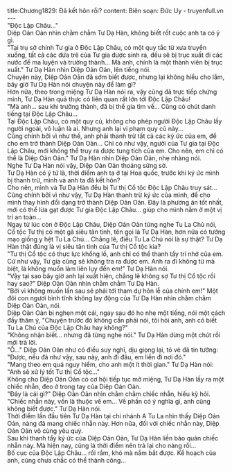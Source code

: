 title:Chương1829: Đã kết hôn rồi?
content:
Biên soạn: Đức Uy - truyenfull.vn<br>---<br>"Độc Lập Châu..."<br>Diệp Oản Oản nhìn chằm chằm Tư Dạ Hàn, không biết rốt cuộc anh ta có ý gì.<br>"Tại trụ sở chính Tư gia ở Độc Lập Châu, có một quy tắc từ xưa truyền xuống, tất cả các đứa trẻ của Tư gia được sinh ra, đều sẽ bị trục xuất đi các nước để ma luyện và trưởng thành... Mà anh, chính là một thành viên bị trục xuất." Tư Dạ Hàn nhìn Diệp Oản Oản, lên tiếng nói.<br>Chuyện này, Diệp Oản Oản đã sớm biết được, nhưng lại không hiểu cho lắm, bây giờ Tư Dạ Hàn nói chuyện này để làm gì?<br>Hơn nữa, theo trong miệng Tư Dạ Hàn nói ra, vậy cũng đã trực tiếp chứng minh, Tư Dạ Hàn quả thực có liên quan rất lớn tới Độc Lập Châu!<br>"Mà anh... sau khi trưởng thành, đã bị thế gia tìm về... Cũng có chút danh tiếng tại Độc Lập Châu…<br>Tại Độc Lập Châu, có một quy củ, không cho phép người Độc Lập Châu lấy người ngoài, vô luận là ai. Nhưng anh lại vi phạm quy củ này...<br>Cũng chính bởi vì như thế, anh phải thanh trừ tất cả các ký ức của em, để cho em trở thành Diệp Oản Oản... Chỉ có như vậy, người của Tư gia tại Độc Lập Châu, mới không thể truy ra được tung tích của em. Cho nên, em chỉ có thể là Diệp Oản Oản." Tư Dạ Hàn nhìn Diệp Oản Oản, nhẹ nhàng nói.<br>Nghe Tư Dạ Hàn nói vậy, Diệp Oản Oản thoáng sững sờ.<br>Tư Dạ Hàn có ý tứ là, thời điểm anh ta ở tại Hoa quốc, trước khi ký ức mình bị thanh trừ, mình và anh ta đã kết hôn?<br>Cho nên, mình và Tư Dạ Hàn đều bị Tư thị Cổ tộc Độc Lập Châu truy sát…<br>Cũng chính bởi vì như vậy, Tư Dạ Hàn thanh trừ ký ức của mình, để cho mình thay hình đổi dạng trở thành Diệp Oản Oản. Đây là phương án tốt nhất, mới có thể lừa gạt được Tư gia Độc Lập Châu... giúp cho mình nằm ở một vị trí an toàn…<br>Ngay từ lúc còn ở Độc Lập Châu, Diệp Oản Oản từng nghe Tu La Chủ nói, Cổ tộc Tư thị có một gã siêu tân tinh, tên gọi là Tư Dạ Hàn, hơn nữa có tướng mạo giống y hệt Tu La Chủ... Chẳng lẽ, điều Tu La Chủ nói là sự thật? Tư Dạ Hàn thật đúng là vị siêu tân tinh của Tư thị Cổ tộc kia?<br>"Tư thị Cổ tộc có thực lực khổng lồ, anh chỉ có thể thanh tẩy trí nhớ của em. Cứ như vậy, Tư gia cũng sẽ không tra ra được em. Anh ra đi không từ mà biệt, là không muốn làm liên lụy đến em!" Tư Dạ Hàn nói.<br>"Vậy tại sao bây giờ anh lại xuất hiện, chẳng lẽ không sợ Tư thị Cổ tộc rồi hay sao?" Diệp Oản Oản nhìn chằm chằm Tư Dạ Hàn.<br>"Bởi vì không muốn lần sau sẽ phải tới tham dự hôn lễ của chính em!" Một đôi con ngươi bình tĩnh không lay động của Tư Dạ Hàn nhìn chằm chằm Diệp Oản Oản, nói.<br>Diệp Oản Oản bị nghẹn một cái, ngay sau đó ho nhẹ một tiếng, nói một cách đầy thâm ý, "Chuyện trước đó không cần phải nói, tôi hỏi anh, anh có biết Tu La Chủ của Độc Lập Châu hay không?"<br>"Không nhận biết... nhưng đã từng nghe nói." Tư Dạ Hàn dừng một chút rồi mới trả lời.<br>"Ồ..." Diệp Oản Oản như có điều suy nghĩ, dịu giọng lại, tỏ vẻ đã tin tưởng: "Được, nếu đã như vậy, sau này, anh đi đâu, em liền đi nơi đó."<br>"Mang theo em quá nguy hiểm, cho anh một ít thời gian." Tư Dạ Hàn nói: "Anh sẽ xử lý tốt Tư thị Cổ tộc…"<br>Không cho Diệp Oản Oản có cơ hội tiếp tục mở miệng, Tư Dạ Hàn lấy ra một chiếc nhẫn, đeo ở trong tay của Diệp Oản Oản.<br>"Đây là cái gì?" Diệp Oản Oản nhìn chằm chằm chiếc nhẫn, hiếu kỳ hỏi.<br>"Chiếc nhẫn này, vốn là thuộc về em... Về phần có ý nghĩa gì, anh cũng không biết được." Tư Dạ Hàn nói.<br>Thời điểm lần đầu tiên Tư Dạ Hàn tại chi nhánh A Tu La nhìn thấy Diệp Oản Oản, nàng đã mang chiếc nhẫn này. Hơn nữa, đối với chiếc nhẫn này, Diệp Oản Oản vô cùng yêu quý.<br>Sau khi thanh tẩy ký ức của Diệp Oản Oản, Tư Dạ Hàn liền bảo quản chiếc nhẫn này. Mà hiện nay, cũng là thời điểm nên trả lại cho nàng rồi...<br>Bố cục của Độc Lập Châu... rối rắm, khó mà nắm bắt được. Kế hoạch của anh, cũng chưa chắc có thể thành công...